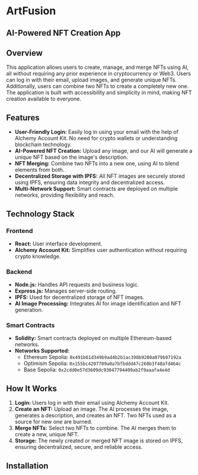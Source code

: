 # ArtFusion
## AI-Powered NFT Creation App

## Overview

This application allows users to create, manage, and merge NFTs using AI, all without requiring any prior experience in cryptocurrency or Web3. Users can log in with their email, upload images, and generate unique NFTs. Additionally, users can combine two NFTs to create a completely new one. The application is built with accessibility and simplicity in mind, making NFT creation available to everyone.

## Features

- **User-Friendly Login:** Easily log in using your email with the help of Alchemy Account Kit. No need for crypto wallets or understanding blockchain technology.
- **AI-Powered NFT Creation:** Upload any image, and our AI will generate a unique NFT based on the image's description.
- **NFT Merging:** Combine two NFTs into a new one, using AI to blend elements from both.
- **Decentralized Storage with IPFS:** All NFT images are securely stored using IPFS, ensuring data integrity and decentralized access.
- **Multi-Network Support:** Smart contracts are deployed on multiple networks, providing flexibility and reach.

## Technology Stack

### Frontend

- **React:** User interface development.
- **Alchemy Account Kit:** Simplifies user authentication without requiring crypto knowledge.

### Backend

- **Node.js:** Handles API requests and business logic.
- **Express.js:** Manages server-side routing.
- **IPFS:** Used for decentralized storage of NFT images.
- **AI Image Processing:** Integrates AI for image identification and NFT generation.

### Smart Contracts

- **Solidity:** Smart contracts deployed on multiple Ethereum-based networks.
- **Networks Supported:**
  - Ethereum Sepolia: `0x491b61d349b9ad4b2b1ac398b9280a079b97192a`
  - Optimism Sepolia: `0x155bc4207709a0a7bfbddd47c260b3f40afd464c`
  - Base Sepolia: `0x2cdd0e57d3609dc93047794409ab2f9aaafa4e4d`

## How It Works

1. **Login:** Users log in with their email using Alchemy Account Kit.
2. **Create an NFT:** Upload an image. The AI processes the image, generates a description, and creates an NFT. Two NFTs used as a source for new one are burned.
3. **Merge NFTs:** Select two NFTs to combine. The AI merges them to create a new, unique NFT.
4. **Storage:** The newly created or merged NFT image is stored on IPFS, ensuring decentralized, secure, and reliable access.

## Installation
